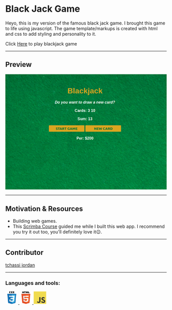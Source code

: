 # Black Jack Game
Heyo, this is my version of the famous black jack game. I brought this game to life using javascript. The game template/markups is created with html and css to add styling and personality to it.

Click <a href="http://ijordan.tech/javascript-blackjack-game/">Here</a> to play blackjack game

---

## Preview

<img src="./docs/images/blackjack.png" alt="game preview">

---

## Motivation & Resources

- Building web games. 
- This <a href="https://scrimba.com/playlist/pkrr5S9">Scrimba Course</a> guided me while I built this web app. I recommend you try it out too, you'll definitely love it😉. 

---

## Contributor
 <a href="https://github.com/tchassijordan">
 tchassi jordan</a>

---

<h3 align="left">Languages and tools:</h3>
<p align="left"> <a href="https://www.w3schools.com/css/" target="_blank"> <img src="https://raw.githubusercontent.com/devicons/devicon/master/icons/css3/css3-original-wordmark.svg" alt="css3" width="40" height="40"/> </a> <a href="https://www.w3.org/html/" target="_blank"> <img src="https://raw.githubusercontent.com/devicons/devicon/master/icons/html5/html5-original-wordmark.svg" alt="html5" width="40" height="40"/> </a> <a href="https://developer.mozilla.org/en-US/docs/Web/JavaScript" target="_blank"> <img src="https://raw.githubusercontent.com/devicons/devicon/master/icons/javascript/javascript-original.svg" alt="javascript" width="40" height="40"/> </a> </p>
